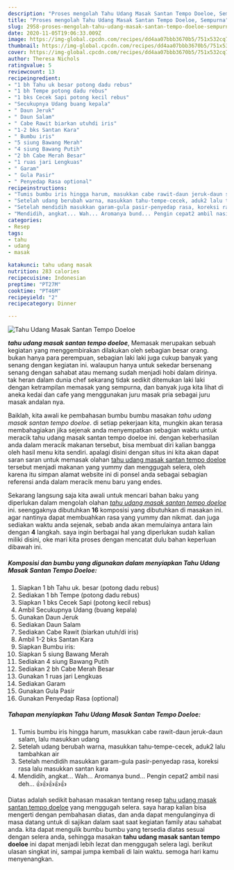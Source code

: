 ```yaml
---
description: "Proses mengolah Tahu Udang Masak Santan Tempo Doeloe, Sempurna"
title: "Proses mengolah Tahu Udang Masak Santan Tempo Doeloe, Sempurna"
slug: 2958-proses-mengolah-tahu-udang-masak-santan-tempo-doeloe-sempurna
date: 2020-11-05T19:06:33.009Z
image: https://img-global.cpcdn.com/recipes/dd4aa07bbb3670b5/751x532cq70/tahu-udang-masak-santan-tempo-doeloe-foto-resep-utama.jpg
thumbnail: https://img-global.cpcdn.com/recipes/dd4aa07bbb3670b5/751x532cq70/tahu-udang-masak-santan-tempo-doeloe-foto-resep-utama.jpg
cover: https://img-global.cpcdn.com/recipes/dd4aa07bbb3670b5/751x532cq70/tahu-udang-masak-santan-tempo-doeloe-foto-resep-utama.jpg
author: Theresa Nichols
ratingvalue: 5
reviewcount: 13
recipeingredient:
- "1 bh Tahu uk besar potong dadu rebus"
- "1 bh Tempe potong dadu rebus"
- "1 bks Cecek Sapi potong kecil rebus"
- "Secukupnya Udang buang kepala"
- " Daun Jeruk"
- " Daun Salam"
- " Cabe Rawit biarkan utuhdi iris"
- "1-2 bks Santan Kara"
- " Bumbu iris"
- "5 siung Bawang Merah"
- "4 siung Bawang Putih"
- "2 bh Cabe Merah Besar"
- "1 ruas jari Lengkuas"
- " Garam"
- " Gula Pasir"
- " Penyedap Rasa optional"
recipeinstructions:
- "Tumis bumbu iris hingga harum, masukkan cabe rawit-daun jeruk-daun salam, lalu masukkan udang"
- "Setelah udang berubah warna, masukkan tahu-tempe-cecek, aduk2 lalu tambahkan air"
- "Setelah mendidih masukkan garam-gula pasir-penyedap rasa, koreksi rasa lalu masukkan santan kara"
- "Mendidih, angkat... Wah... Aromanya bund... Pengin cepat2 ambil nasi deh... 👍👍👍👍👍"
categories:
- Resep
tags:
- tahu
- udang
- masak

katakunci: tahu udang masak 
nutrition: 283 calories
recipecuisine: Indonesian
preptime: "PT27M"
cooktime: "PT46M"
recipeyield: "2"
recipecategory: Dinner

---
```



![Tahu Udang Masak Santan Tempo Doeloe](https://img-global.cpcdn.com/recipes/dd4aa07bbb3670b5/751x532cq70/tahu-udang-masak-santan-tempo-doeloe-foto-resep-utama.jpg)

<b><i>tahu udang masak santan tempo doeloe</i></b>, Memasak merupakan sebuah kegiatan yang menggembirakan dilakukan oleh sebagian besar orang. bukan hanya para perempuan, sebagian laki laki juga cukup banyak yang senang dengan kegiatan ini. walaupun hanya untuk sekedar bersenang senang dengan sahabat atau memang sudah menjadi hobi dalam dirinya. tak heran dalam dunia chef sekarang tidak sedikit ditemukan laki laki dengan ketrampilan memasak yang sempurna, dan banyak juga kita lihat di aneka kedai dan cafe yang menggunakan juru masak pria sebagai juru masak andalan nya.



Baiklah, kita awali ke pembahasan bumbu bumbu masakan <i>tahu udang masak santan tempo doeloe</i>. di setiap pekerjaan kita, mungkin akan terasa membahagiakan jika sejenak anda menyempatkan sebagian waktu untuk meracik tahu udang masak santan tempo doeloe ini. dengan keberhasilan anda dalam meracik makanan tersebut, bisa membuat diri kalian bangga oleh hasil menu kita sendiri. apalagi disini dengan situs ini kita akan dapat saran saran untuk memasak olahan <u>tahu udang masak santan tempo doeloe</u> tersebut menjadi makanan yang yummy dan menggugah selera, oleh karena itu simpan alamat website ini di ponsel anda sebagai sebagian referensi anda dalam meracik menu baru yang endes.


Sekarang langsung saja kita awali untuk mencari bahan baku yang diperlukan dalam mengolah olahan <u><i>tahu udang masak santan tempo doeloe</i></u> ini. seenggaknya dibutuhkan <b>16</b> komposisi yang dibutuhkan di masakan ini. agar nantinya dapat membuahkan rasa yang yummy dan nikmat. dan juga sediakan waktu anda sejenak, sebab anda akan memulainya antara lain dengan <b>4</b> langkah. saya ingin berbagai hal yang diperlukan sudah kalian miliki disini, oke mari kita proses dengan mencatat dulu bahan keperluan dibawah ini.

<!--inarticleads1-->

##### Komposisi dan bumbu yang digunakan dalam menyiapkan Tahu Udang Masak Santan Tempo Doeloe:

1. Siapkan 1 bh Tahu uk. besar (potong dadu rebus)
1. Sediakan 1 bh Tempe (potong dadu rebus)
1. Siapkan 1 bks Cecek Sapi (potong kecil rebus)
1. Ambil Secukupnya Udang (buang kepala)
1. Gunakan  Daun Jeruk
1. Sediakan  Daun Salam
1. Sediakan  Cabe Rawit (biarkan utuh/di iris)
1. Ambil 1-2 bks Santan Kara
1. Siapkan  Bumbu iris:
1. Siapkan 5 siung Bawang Merah
1. Sediakan 4 siung Bawang Putih
1. Sediakan 2 bh Cabe Merah Besar
1. Gunakan 1 ruas jari Lengkuas
1. Sediakan  Garam
1. Gunakan  Gula Pasir
1. Gunakan  Penyedap Rasa (optional)




<!--inarticleads2-->

##### Tahapan menyiapkan Tahu Udang Masak Santan Tempo Doeloe:

1. Tumis bumbu iris hingga harum, masukkan cabe rawit-daun jeruk-daun salam, lalu masukkan udang
1. Setelah udang berubah warna, masukkan tahu-tempe-cecek, aduk2 lalu tambahkan air
1. Setelah mendidih masukkan garam-gula pasir-penyedap rasa, koreksi rasa lalu masukkan santan kara
1. Mendidih, angkat... Wah... Aromanya bund... Pengin cepat2 ambil nasi deh... 👍👍👍👍👍




Diatas adalah sedikit bahasan masakan tentang resep <u>tahu udang masak santan tempo doeloe</u> yang menggugah selera. saya harap kalian bisa mengerti dengan pembahasan diatas, dan anda dapat mengulanginya di masa datang untuk di sajikan dalam saat saat kegiatan family atau sahabat anda. kita dapat mengulik bumbu bumbu yang tersedia diatas sesuai dengan selera anda, sehingga masakan <b>tahu udang masak santan tempo doeloe</b> ini dapat menjadi lebih lezat dan menggugah selera lagi. berikut ulasan singkat ini, sampai jumpa kembali di lain waktu. semoga hari kamu menyenangkan.
